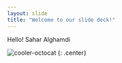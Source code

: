 ```yaml
---
layout: slide
title: "Welcome to our slide deck!"
---
```


Hello!
Sahar Alghamdi

![cooler-octocat](https://octodex.github.com/images/twenty-percent-cooler-octocat.png)
{: .center}
